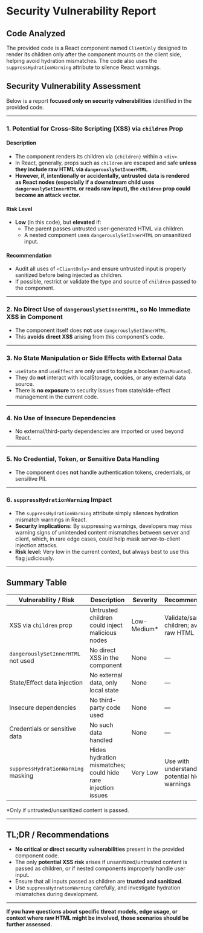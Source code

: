 # Security Vulnerability Report

## Code Analyzed

The provided code is a React component named `ClientOnly` designed to render its children only after the component mounts on the client side, helping avoid hydration mismatches. The code also uses the `suppressHydrationWarning` attribute to silence React warnings.

## Security Vulnerability Assessment

Below is a report **focused only on security vulnerabilities** identified in the provided code.

---

### 1. **Potential for Cross-Site Scripting (XSS) via `children` Prop**

#### Description

- The component renders its children via `{children}` within a `<div>`.
- In React, generally, props such as `children` are escaped and safe **unless they include raw HTML via `dangerouslySetInnerHTML`**.
- **However, if, intentionally or accidentally, untrusted data is rendered as React nodes (especially if a downstream child uses `dangerouslySetInnerHTML` or reads raw input), the `children` prop could become an attack vector.**

#### Risk Level

- **Low** (in this code), but **elevated** if:
  - The parent passes untrusted user-generated HTML via children.
  - A nested component uses `dangerouslySetInnerHTML` on unsanitized input.

#### Recommendation

- Audit all uses of `<ClientOnly>` and ensure untrusted input is properly sanitized before being injected as children.
- If possible, restrict or validate the type and source of `children` passed to the component.

---

### 2. **No Direct Use of `dangerouslySetInnerHTML`, so No Immediate XSS in Component**

- The component itself does **not** use `dangerouslySetInnerHTML`.
- This **avoids direct XSS** arising from this component's code.

---

### 3. **No State Manipulation or Side Effects with External Data**

- `useState` and `useEffect` are only used to toggle a boolean (`hasMounted`).
- They do **not** interact with localStorage, cookies, or any external data source.
- There is **no exposure** to security issues from state/side-effect management in the current code.

---

### 4. **No Use of Insecure Dependencies**

- No external/third-party dependencies are imported or used beyond React.

---

### 5. **No Credential, Token, or Sensitive Data Handling**

- The component does **not** handle authentication tokens, credentials, or sensitive PII.

---

### 6. **`suppressHydrationWarning` Impact**

- The `suppressHydrationWarning` attribute simply silences hydration mismatch warnings in React.
- **Security implications:** By suppressing warnings, developers may miss warning signs of unintended content mismatches between server and client, which, in rare edge cases, could help mask server-to-client injection attacks.
- **Risk level:** Very low in the current context, but always best to use this flag judiciously.

---

## Summary Table

| Vulnerability / Risk               | Description                                                  | Severity     | Recommendation                                      |
| ---------------------------------- | ------------------------------------------------------------ | ------------ | --------------------------------------------------- |
| XSS via `children` prop            | Untrusted children could inject malicious nodes              | Low-Medium\* | Validate/sanitize children; avoid raw HTML          |
| `dangerouslySetInnerHTML` not used | No direct XSS in the component                               | None         | —                                                   |
| State/Effect data injection        | No external data, only local state                           | None         | —                                                   |
| Insecure dependencies              | No third-party code used                                     | None         | —                                                   |
| Credentials or sensitive data      | No such data handled                                         | None         | —                                                   |
| `suppressHydrationWarning` masking | Hides hydration mismatches; could hide rare injection issues | Very Low     | Use with understanding of potential hidden warnings |

\*Only if untrusted/unsanitized content is passed.

---

## TL;DR / Recommendations

- **No critical or direct security vulnerabilities** present in the provided component code.
- The only **potential XSS risk** arises if unsanitized/untrusted content is passed as children, or if nested components improperly handle user input.
- Ensure that all inputs passed as children are **trusted and sanitized**.
- Use `suppressHydrationWarning` carefully, and investigate hydration mismatches during development.

---

**If you have questions about specific threat models, edge usage, or context where raw HTML might be involved, those scenarios should be further assessed.**
